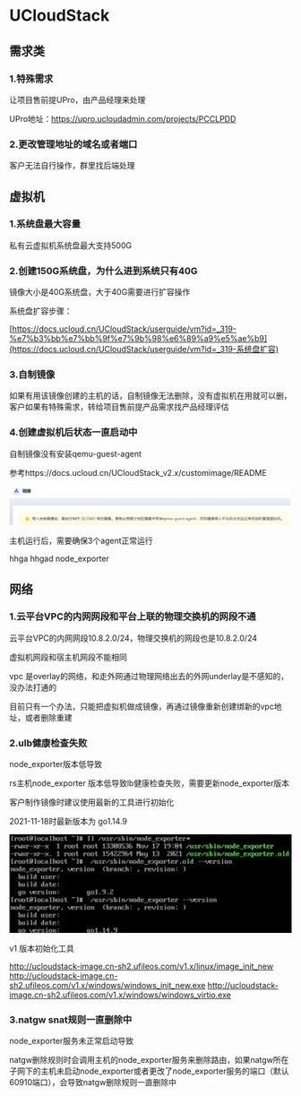 # UCloudStack

## 需求类

### 1.特殊需求

让项目售前提UPro，由产品经理来处理

UPro地址：https://upro.ucloudadmin.com/projects/PCCLPDD

### **2.更改管理地址的域名或者端口**

客户无法自行操作，群里找后端处理

###  

## 虚拟机

### 1.系统盘最大容量

私有云虚拟机系统盘最大支持500G

### 2.创建150G系统盘，为什么进到系统只有40G

镜像大小是40G系统盘，大于40G需要进行扩容操作

系统盘扩容步骤：

[https://docs.ucloud.cn/UCloudStack/userguide/vm?id=_319-%e7%b3%bb%e7%bb%9f%e7%9b%98%e6%89%a9%e5%ae%b9](https://docs.ucloud.cn/UCloudStack/userguide/vm?id=_319-系统盘扩容)

### 3.自制镜像

如果有用该镜像创建的主机的话，自制镜像无法删除，没有虚拟机在用就可以删，客户如果有特殊需求，转给项目售前提产品需求找产品经理评估

### 4.创建虚拟机后状态一直启动中

自制镜像没有安装qemu-guest-agent

参考https://docs.ucloud.cn/UCloudStack_v2.x/customimage/README

![image-20211118183341783](https://raw.githubusercontent.com/Jenny-Gan-Yujia/Image/master/img/image-20211118183341783.png)

主机运行后，需要确保3个agent正常运行

hhga  hhgad node_exporter

 

## 网络

### 1.云平台VPC的内网网段和平台上联的物理交换机的网段不通

云平台VPC的内网网段10.8.2.0/24，物理交换机的网段也是10.8.2.0/24

虚拟机网段和宿主机网段不能相同

vpc 是overlay的网络，和走外网通过物理网络出去的外网underlay是不感知的，没办法打通的

目前只有一个办法，只能把虚拟机做成镜像，再通过镜像重新创建绑新的vpc地址，或者删除重建

### 2.ulb健康检查失败 

node_exporter版本低导致

rs主机node_exporter 版本低导致lb健康检查失败，需要更新node_exporter版本

客户制作镜像时建议使用最新的工具进行初始化

2021-11-18时最新版本为 go1.14.9

![image-20211118183504872](https://raw.githubusercontent.com/Jenny-Gan-Yujia/Image/master/img/image-20211118183504872.png)

v1 版本初始化工具

http://ucloudstack-image.cn-sh2.ufileos.com/v1.x/linux/image_init_new
http://ucloudstack-image.cn-sh2.ufileos.com/v1.x/windows/windows_init_new.exe
http://ucloudstack-image.cn-sh2.ufileos.com/v1.x/windows/windows_virtio.exe

### 3.natgw snat规则一直删除中 

node_exporter服务未正常启动导致

natgw删除规则时会调用主机的node_exporter服务来删除路由，如果natgw所在子网下的主机未启动node_exporter或者更改了node_exporter服务的端口（默认60910端口），会导致natgw删除规则一直删除中

